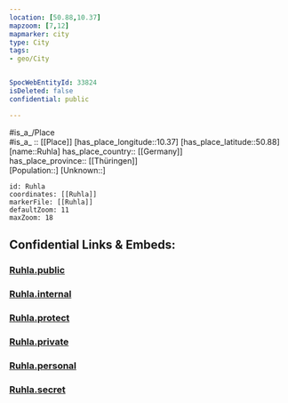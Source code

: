 ```yaml
---
location: [50.88,10.37] 
mapzoom: [7,12] 
mapmarker: city 
type: City
tags:
- geo/City


SpocWebEntityId: 33824
isDeleted: false
confidential: public

---
```

#is_a_/Place  
#is_a_ :: [[Place]] 
[has_place_longitude::10.37] 
[has_place_latitude::50.88] 
[name::Ruhla] 
has_place_country:: [[Germany]]  
has_place_province:: [[Thüringen]]  
[Population::] 
[Unknown::] 


```leaflet
id: Ruhla
coordinates: [[Ruhla]] 
markerFile: [[Ruhla]] 
defaultZoom: 11 
maxZoom: 18
```


## Confidential Links & Embeds: 

### [Ruhla.public](/_public/\Earth\Continent\Europe\Europe~Central\Germany\Germany~East\Thüringen\counties~TH\Wartburgkreis\cities~WartburgkreisRuhla.public.md) 

### [Ruhla.internal](/_internal/\Earth\Continent\Europe\Europe~Central\Germany\Germany~East\Thüringen\counties~TH\Wartburgkreis\cities~WartburgkreisRuhla.internal.md) 

### [Ruhla.protect](/_protect/\Earth\Continent\Europe\Europe~Central\Germany\Germany~East\Thüringen\counties~TH\Wartburgkreis\cities~WartburgkreisRuhla.protect.md) 

### [Ruhla.private](/_private/\Earth\Continent\Europe\Europe~Central\Germany\Germany~East\Thüringen\counties~TH\Wartburgkreis\cities~WartburgkreisRuhla.private.md) 

### [Ruhla.personal](/_personal/\Earth\Continent\Europe\Europe~Central\Germany\Germany~East\Thüringen\counties~TH\Wartburgkreis\cities~WartburgkreisRuhla.personal.md) 

### [Ruhla.secret](/_secret/\Earth\Continent\Europe\Europe~Central\Germany\Germany~East\Thüringen\counties~TH\Wartburgkreis\cities~WartburgkreisRuhla.secret.md)

